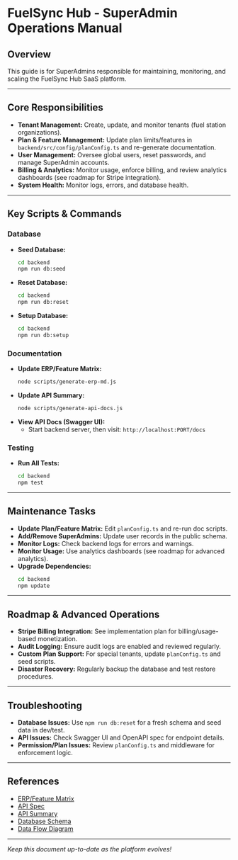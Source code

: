 # FuelSync Hub - SuperAdmin Operations Manual

## Overview
This guide is for SuperAdmins responsible for maintaining, monitoring, and scaling the FuelSync Hub SaaS platform.

---

## Core Responsibilities
- **Tenant Management:** Create, update, and monitor tenants (fuel station organizations).
- **Plan & Feature Management:** Update plan limits/features in `backend/src/config/planConfig.ts` and re-generate documentation.
- **User Management:** Oversee global users, reset passwords, and manage SuperAdmin accounts.
- **Billing & Analytics:** Monitor usage, enforce billing, and review analytics dashboards (see roadmap for Stripe integration).
- **System Health:** Monitor logs, errors, and database health.

---

## Key Scripts & Commands

### Database
- **Seed Database:**
  ```sh
  cd backend
  npm run db:seed
  ```
- **Reset Database:**
  ```sh
  cd backend
  npm run db:reset
  ```
- **Setup Database:**
  ```sh
  cd backend
  npm run db:setup
  ```

### Documentation
- **Update ERP/Feature Matrix:**
  ```sh
  node scripts/generate-erp-md.js
  ```
- **Update API Summary:**
  ```sh
  node scripts/generate-api-docs.js
  ```
- **View API Docs (Swagger UI):**
  - Start backend server, then visit: `http://localhost:PORT/docs`

### Testing
- **Run All Tests:**
  ```sh
  cd backend
  npm test
  ```

---

## Maintenance Tasks
- **Update Plan/Feature Matrix:** Edit `planConfig.ts` and re-run doc scripts.
- **Add/Remove SuperAdmins:** Update user records in the public schema.
- **Monitor Logs:** Check backend logs for errors and warnings.
- **Monitor Usage:** Use analytics dashboards (see roadmap for advanced analytics).
- **Upgrade Dependencies:**
  ```sh
  cd backend
  npm update
  ```

---

## Roadmap & Advanced Operations
- **Stripe Billing Integration:** See implementation plan for billing/usage-based monetization.
- **Audit Logging:** Ensure audit logs are enabled and reviewed regularly.
- **Custom Plan Support:** For special tenants, update `planConfig.ts` and seed scripts.
- **Disaster Recovery:** Regularly backup the database and test restore procedures.

---

## Troubleshooting
- **Database Issues:** Use `npm run db:reset` for a fresh schema and seed data in dev/test.
- **API Issues:** Check Swagger UI and OpenAPI spec for endpoint details.
- **Permission/Plan Issues:** Review `planConfig.ts` and middleware for enforcement logic.

---

## References
- [ERP/Feature Matrix](../palnning/erp.md)
- [API Spec](../palnning/api-spec.yaml)
- [API Summary](../palnning/api-summary.md)
- [Database Schema](../database/database-schema.puml)
- [Data Flow Diagram](../database/data-flow-diagram.puml)

---

*Keep this document up-to-date as the platform evolves!*
